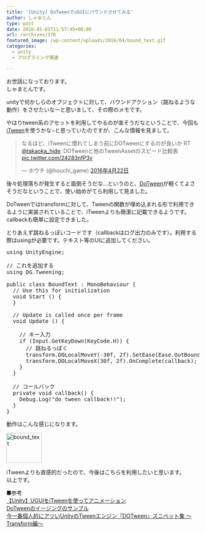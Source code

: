 ```yaml
---
title: '[Unity] DoTweenでuGUIにバウンドさせてみる'
author: しゃまとん
type: post
date: 2016-05-01T11:57:45+00:00
url: /archives/176
featured_image: /wp-content/uploads/2016/04/bound_text.gif
categories:
  - unity
  - プログラミング関連

---
```

お世話になっております。  
しゃまとんです。

unityで何かしらのオブジェクトに対して、バウンドアクション（跳ねるような動作）をさせたいなーと思いまして、その際のメモです。

やはりtween系のアセットを利用してやるのが楽そうだなということで、今回も[iTween][1]を使うかな−と思っていたのですが、こんな情報を見まして。

<blockquote class="twitter-tweet" data-lang="ja">
  <p dir="ltr" lang="ja">
    なるほど、iTweenに慣れてしまう前にDOTweenにするのが良いか RT <a href="https://twitter.com/takaoka_hide">@takaoka_hide</a>: DOTweenと他のTweenAssetのスピード比較表 <a href="https://t.co/24283nfP3v">pic.twitter.com/24283nfP3v</a>
  </p>
  
  <p>
    — ホウチ (@houchi_game) <a href="https://twitter.com/houchi_game/status/723354699450060803">2016年4月22日</a>
  </p>
</blockquote>



後々処理落ちが発生すると面倒そうだな&#8230;というのと、[DoTween][2]が軽くてよさそうだなということで、使い始めがてら利用して見ました。

DoTweenではtransformに対して、Tweenの関数が埋め込まれる形で利用できるように実装されていることで、iTweenよりも簡潔に記載できるようです。callbackも簡単に設定できました。

とりあえず跳ねるっぽいコードです（callbackはログ出力のみです）。利用する際はusingが必要です。テキスト等のUIに追加してください。

<pre class="brush: csharp; gutter: true">using UnityEngine;

// これを追加する
using DG.Tweening;

public class BoundText : MonoBehaviour {
  // Use this for initialization
  void Start () {
  }

  // Update is called once per frame
  void Update () {

    // キー入力
    if (Input.GetKeyDown(KeyCode.H)) {
      // 跳ねるっぽく
      transform.DOLocalMoveY(-30f, 2f).SetEase(Ease.OutBounce);
      transform.DOLocalMoveX(30f, 2f).OnComplete(callback);
    }
  }

  // コールバック
  private void callback() {
    Debug.Log("do tween callback!!");
  }
}</pre>

動作はこんな感じになります。

[<img src="http://shamaton.orz.hm/blog/wp-content/uploads/2016/04/bound_text.gif" alt="bound_text" width="92" height="78" class="size-full wp-image-178 aligncenter" />][3]

iTweenよりも直感的だったので、今後はこちらを利用したいと思います。  
以上です。

■参考  
[【Unity】UGUIをiTweenを使ってアニメーション][4]  
<a href="http://tkhsken.hatenablog.com/entry/2016/04/06/220600" target="_blank">DoTweenのイージングのサンプル</a>  
<a href="http://esakun.hateblo.jp/entry/2015/08/26/090000" target="_blank">今一番個人的にアツいUnityのTweenエンジン『DOTween』スニペット集 〜Transform編〜<br /> </a>

 [1]: https://www.assetstore.unity3d.com/jp/#!/content/84
 [2]: http://dotween.demigiant.com/index.php
 [3]: http://shamaton.orz.hm/blog/wp-content/uploads/2016/04/bound_text.gif
 [4]: http://albatrus.com/main/unity/7413